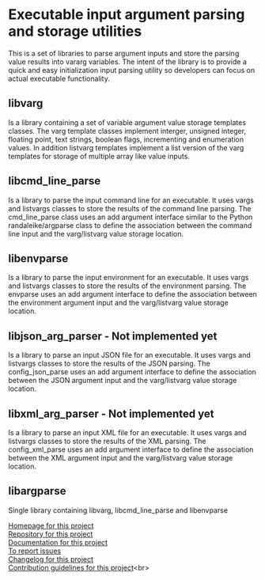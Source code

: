 # Executable input argument parsing and storage utilities

This is a set of libraries to parse argument inputs and store the parsing value results into 
vararg variables.  The intent of the library is to provide a quick and easy initialization 
input parsing utility so developers can focus on actual executable functionality.<br>
## libvarg
Is a library containing a set of variable argument value storage templates classes.  The varg 
template classes implement interger, unsigned integer, floating point, text strings, boolean flags,
incrementing and enumeration values.  In addition listvarg templates implement a list version of 
the varg templates for storage of multiple array like value inputs.
## libcmd_line_parse
Is a library to parse the input command line for an executable.  It uses vargs and listvargs classes
to store the results of the command line parsing.  The cmd_line_parse class uses an add argument 
interface similar to the Python randaleike/argparse class to define the association between the command line 
input and the varg/listvarg value storage location.
## libenvparse
Is a library to parse the input environment for an executable.  It uses vargs and listvargs classes
to store the results of the environment parsing.  The envparse uses an add argument interface to 
define the association between the environment argument input and the varg/listvarg value storage
location.
## libjson_arg_parser - Not implemented yet
Is a library to parse an input JSON file for an executable.  It uses vargs and listvargs classes
to store the results of the JSON parsing.  The config_json_parse uses an add argument interface to 
define the association between the JSON argument input and the varg/listvarg value storage
location.
## libxml_arg_parser - Not implemented yet
Is a library to parse an input XML file for an executable.  It uses vargs and listvargs classes
to store the results of the XML parsing.  The config_xml_parse uses an add argument interface to 
define the association between the XML argument input and the varg/listvarg value storage
location.
## libargparse
Single library containing libvarg, libcmd_line_parse and libenvparse

[Homepage for this project](https://github.com/randaleike/argparse)<br>
[Repository for this project](https://github.com/randaleike/argparse)<br>
[Documentation for this project](https://github.com/randaleike/argparse/doc)<br>
[To report issues](https://github.com/randaleike/argparse/issues)<br>
[Changelog for this project](https://github.com/randaleike/argparse/CHANGELOG.md)<br>
[Contribution guidelines for this project]([https://github.com/randaleike/argparse/CONTRIBUTING.md](https://github.com/randaleike/argparse?tab=coc-ov-file))<br>
